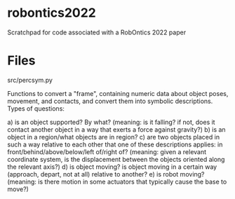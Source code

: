 # robontics2022
Scratchpad for code associated with a RobOntics 2022 paper

# Files

src/percsym.py

Functions to convert a "frame", containing numeric data about object poses, movement, and contacts, and convert them into symbolic descriptions. Types of questions:

a) is an object supported? By what? (meaning: is it falling? if not, does it contact another object in a way that exerts a force against gravity?)
b) is an object in a region/what objects are in region?
c) are two objects placed in such a way relative to each other that one of these descriptions applies: in front/behind/above/below/left of/right of? (meaning: given a relevant coordinate system, is the displacement between the objects oriented along the relevant axis?)
d) is object moving? is object moving in a certain way (approach, depart, not at all) relative to another?
e) is robot moving? (meaning: is there motion in some actuators that typically cause the base to move?)
